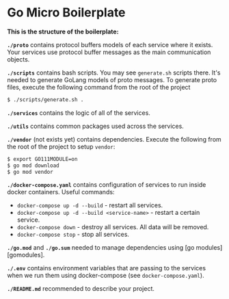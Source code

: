 # Go Micro Boilerplate

**This is the structure of the boilerplate:**

**`./proto`** contains protocol buffers models of each service where it exists.
Your services use protocol buffer messages as the main communication objects.


**`./scripts`** contains bash scripts. You may see `generate.sh` scripts there. 
It's needed to generate GoLang models of proto messages.
To generate proto files, execute the following command from the root of the project 
```bash
$ ./scripts/generate.sh .
```

    
**`./services`** contains the logic of all of the services.

    
**`./utils`** contains common packages used across the services.


**`./vendor`** (not exists yet) contains dependencies. 
Execute the following from the root of the project to setup `vendor`:
```bash
$ export GO111MODULE=on
$ go mod download
$ go mod vendor
```
    

**`./docker-compose.yaml`** contains configuration of services to run inside docker containers.
Useful commands:
- `docker-compose up -d --build` - restart all services.
- `docker-compose up -d --build <service-name>` - restart a certain service.
- `docker-compose down` - destroy all services. All data will be removed.
- `docker-compose stop` - stop all services.
    

**`./go.mod`** and **`./go.sum`** needed to manage dependencies using [go modules][gomodules].


**`./.env`** contains environment variables that are passing to the services 
when we run them using docker-compose (see `docker-compose.yaml`).


**`./README.md`** recommended to describe your project.


